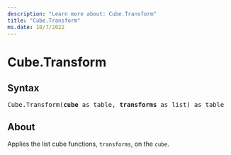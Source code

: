 ```yaml
---
description: "Learn more about: Cube.Transform"
title: "Cube.Transform"
ms.date: 10/7/2022
---
```

# Cube.Transform

## Syntax

<pre>
Cube.Transform(<b>cube</b> as table, <b>transforms</b> as list) as table
</pre>

## About

Applies the list cube functions, `transforms`, on the `cube`.
